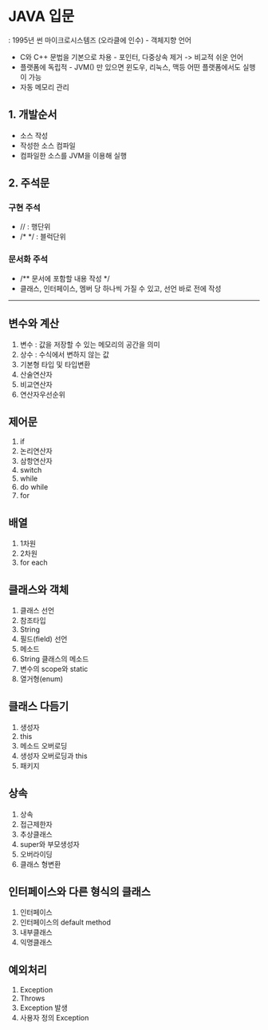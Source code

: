 # JAVA 입문

: 1995년 썬 마이크로시스템즈 (오라클에 인수) - 객체지향 언어
- C와 C++ 문법을 기본으로 차용 - 포인터, 다중상속 제거 -> 비교적 쉬운 언어
- 플랫폼에 독립적 - JVM() 만 있으면 윈도우, 리눅스, 맥등 어떤 플랫폼에서도 실행이 가능
- 자동 메모리 관리


## 1. 개발순서
  - 소스 작성
  - 작성한 소스 컴파일
  - 컴파일한 소스를 JVM을 이용해 실행

## 2. 주석문
### 구현 주석
- // : 행단위 
- /* */ : 블럭단위
### 문서화 주석
- /** 문서에 포함할 내용 작성 */
- 클래스, 인터페이스, 멤버 당 하나씩 가질 수 있고, 선언 바로 전에 작성   

---

## 변수와 계산
1. 변수 : 값을 저장할 수 있는 메모리의 공간을 의미
2. 상수 : 수식에서 변하지 않는 값
3. 기본형 타입 및 타입변환
4. 산술연산자
5. 비교연산자
6. 연산자우선순위

## 제어문
1. if
2. 논리연산자
3. 삼항연산자
4. switch
5. while
6. do while
7. for

## 배열
1. 1차원
2. 2차원
3. for each

## 클래스와 객체
1. 클래스 선언
2. 참조타입
3. String
4. 필드(field) 선언
5. 메소드
6. String 클래스의 메소드
7. 변수의 scope와 static
8. 열거형(enum)

## 클래스 다듬기
1. 생성자
2. this
3. 메소드 오버로딩
4. 생성자 오버로딩과 this
5. 패키지

## 상속
1. 상속
2. 접근제한자
3. 추상클래스
4. super와 부모생성자
5. 오버라이딩
6. 클래스 형변환

## 인터페이스와 다른 형식의 클래스
1. 인터페이스
2. 인터페이스의 default method
3. 내부클래스
4. 익명클래스

## 예외처리
1. Exception
2. Throws
3. Exception 발생
4. 사용자 정의 Exception




